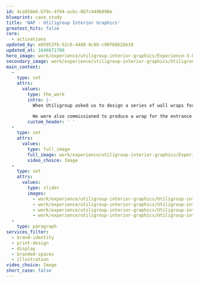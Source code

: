 ```yaml
---
id: 4ca850e6-b79c-4f04-acbc-0b7c449b890e
blueprint: case_study
title: 'NAP - Utiligroup Interior Graphics'
greatest_hits: false
core:
  - activations
updated_by: e85953fb-52c6-4488-8c8b-c90f68b2bb10
updated_at: 1646671708
hero_image: work/experience/utiligroup-interior-graphics/Experience-3-Utiligroup-Interiors-Full-Image-2732x1536.jpg
secondary_image: work/experience/utiligroup-interior-graphics/Utiligroup-interior-graphics.jpg
main_content:
  -
    type: set
    attrs:
      values:
        type: the_work
        intro: |-
          When Utiligroup asked us to design a series of wall wraps for their meeting rooms, we created a concept inspired by technology and forward thinking. Utiligroup liked the idea so much that they named the three meeting rooms Cloud, Computer and Internet. 

          We were also commissioned to produce a wrap for the entrance to the Utiligroup premises, which gave us us the chance to create an impactful and memorable welcome wall. For this design, we used a mix of contemporary fonts and bold, captivating colours - all of which are a true reflection of Utiligroup’s bold brand identity.
        custom_header: ' '
  -
    type: set
    attrs:
      values:
        type: full_image
        full_image: work/experience/utiligroup-interior-graphics/Experience-3-Utiligroup-Interiors-Large-2732x1536.jpg
        video_choice: Image
  -
    type: set
    attrs:
      values:
        type: slider
        images:
          - work/experience/utiligroup-interior-graphics/Utiligroup-interior-graphics4.jpg
          - work/experience/utiligroup-interior-graphics/Utiligroup-interior-graphics.jpg
          - work/experience/utiligroup-interior-graphics/Utiligroup-interior-graphics5.jpg
          - work/experience/utiligroup-interior-graphics/Utiligroup-interior-graphics7.jpg
  -
    type: paragraph
services_filter:
  - brand-identity
  - print-design
  - display
  - branded-spaces
  - illustration
video_choice: Image
short_case: false
---
```

